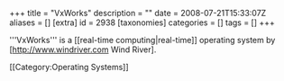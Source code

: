 +++
title = "VxWorks"
description = ""
date = 2008-07-21T15:33:07Z
aliases = []
[extra]
id = 2938
[taxonomies]
categories = []
tags = []
+++

'''VxWorks''' is a [[real-time computing|real-time]] operating system by [http://www.windriver.com Wind River].

[[Category:Operating Systems]]
